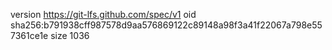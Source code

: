 version https://git-lfs.github.com/spec/v1
oid sha256:b791938cff987578d9aa576869122c89148a98f3a41f22067a798e557361ce1e
size 1036
